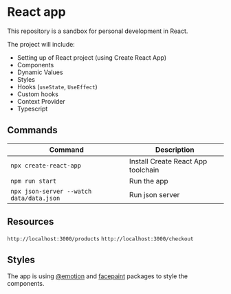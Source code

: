 # React app

This repository is a sandbox for personal development in React.

The project will include:

- Setting up of React project (using Create React App)
- Components
- Dynamic Values
- Styles
- Hooks (`useState`, `UseEffect`)
- Custom hooks
- Context Provider
- Typescript

## Commands

| Command                                  | Description                        |
| ---------------------------------------- | ---------------------------------- |
| `npx create-react-app`                   | Install Create React App toolchain |
| `npm run start`                          | Run the app                        |
| `npx json-server --watch data/data.json` | Run json server                    |

## Resources

`http://localhost:3000/products`
`http://localhost:3000/checkout`

## Styles

The app is using [@emotion](https://emotion.sh/docs/introduction) and [facepaint](https://github.com/emotion-js/facepaint) packages to style the components.
